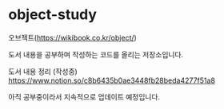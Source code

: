 # object-study

오브젝트(https://wikibook.co.kr/object/)

도서 내용을 공부하며 작성하는 코드를 올리는 저장소입니다.


도서 내용 정리 (작성중)
https://www.notion.so/c8b6435b0ae3448fb28beda4277f51a8

아직 공부중이라서 지속적으로 업데이트 예정입니다.
